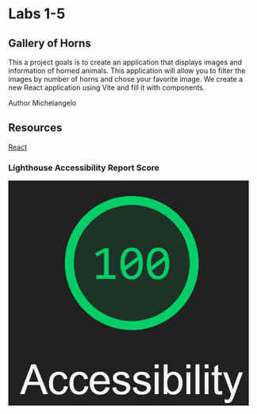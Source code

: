 # Labs 1-5

## Gallery of Horns

This a project goals is to create an application that displays images and information of horned animals. This application will allow you to filter the images by number of horns and chose your favorite image. We create a new React application using Vite and fill it with components.

Author Michelangelo

## Resources

[React](https://react.dev/)

### Lighthouse Accessibility Report Score

![Accessibility Report](/img%20/report.png)
